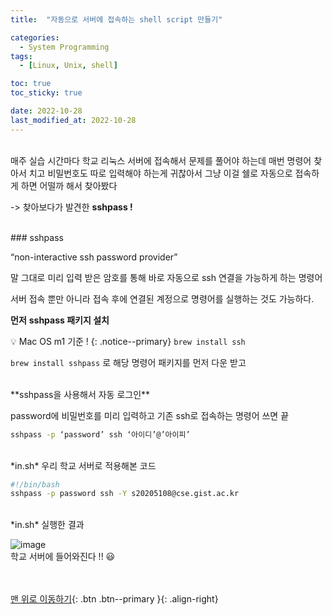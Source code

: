 ```yaml
---
title:  "자동으로 서버에 접속하는 shell script 만들기" 

categories:
  - System Programming
tags:
  - [Linux, Unix, shell]

toc: true
toc_sticky: true

date: 2022-10-28
last_modified_at: 2022-10-28
---
```


<br/>
매주 실습 시간마다 학교 리눅스 서버에 접속해서 문제를 풀어야 하는데 매번 명령어 찾아서 치고 비밀번호도 따로 입력해야 하는게 귀찮아서 그냥 이걸 쉘로 자동으로 접속하게 하면 어떨까 해서 찾아봤다 

-> 찾아보다가 발견한 **sshpass !**


<br/>
### sshpass

“non-interactive ssh password provider” 

말 그대로 미리 입력 받은 암호를 통해 바로 자동으로 ssh 연결을 가능하게 하는 명령어 

서버 접속 뿐만 아니라 접속 후에 연결된 계정으로 명령어를 실행하는 것도 가능하다.
<br/>

**먼저** **sshpass 패키지 설치**

💡 Mac OS m1 기준 !
{: .notice--primary} 
`brew install ssh` 

`brew install sshpass` 로 해당 명령어 패키지를 먼저 다운 받고 

<br/>
**sshpass을 사용해서 자동 로그인** 

password에 비밀번호를 미리 입력하고 기존 ssh로 접속하는 명령어 쓰면 끝 

```bash
sshpass -p ‘password’ ssh ‘아이디’@’아이피’
```

<br/>
*in.sh* 우리 학교 서버로 적용해본 코드

```bash
#!/bin/bash
sshpass -p password ssh -Y s20205108@cse.gist.ac.kr
```

<br/>
*in.sh* 실행한 결과

![image](%E1%84%8C%E1%85%A1%E1%84%83%E1%85%A9%E1%86%BC%E1%84%8B%E1%85%B3%E1%84%85%E1%85%A9%20%E1%84%89%E1%85%A5%E1%84%87%E1%85%A5%E1%84%8B%E1%85%A6%20%E1%84%8C%E1%85%A5%E1%86%B8%E1%84%89%E1%85%A9%E1%86%A8%E1%84%92%E1%85%A1%E1%84%82%E1%85%B3%E1%86%AB%20shell%20script%20%E1%84%86%E1%85%A1%E1%86%AB%E1%84%83%E1%85%B3%E1%86%AF%E1%84%80%E1%85%B5%202b52901a980e46e28fac6b614e61884a/%25E1%2584%2589%25E1%2585%25B3%25E1%2584%258F%25E1%2585%25B3%25E1%2584%2585%25E1%2585%25B5%25E1%2586%25AB%25E1%2584%2589%25E1%2585%25A3%25E1%2586%25BA_2022-10-22_%25E1%2584%258B%25E1%2585%25A9%25E1%2584%258C%25E1%2585%25A5%25E1%2586%25AB_11.40.47.png)
<br/>
학교 서버에 들어와진다 !! 😃


<br/><br/>
[맨 위로 이동하기](#){: .btn .btn--primary }{: .align-right}
